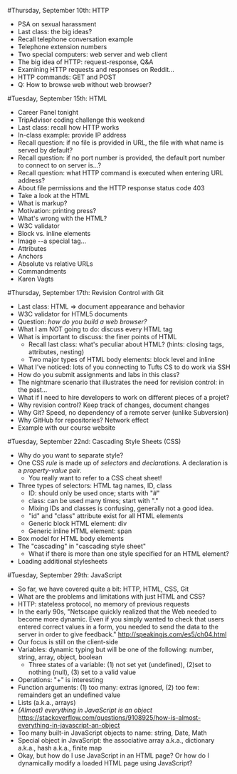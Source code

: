 #Thursday, September 10th: HTTP
* PSA on sexual harassment
* Last class: the big ideas?
* Recall telephone conversation example
* Telephone extension numbers
* Two special computers: web server and web client
* The big idea of HTTP: request-response, Q&A
* Examining HTTP requests and responses on Reddit...
* HTTP commands: GET and POST
* Q: How to browse web without web browser?

#Tuesday, September 15th: HTML
* Career Panel tonight
* TripAdvisor coding challenge this weekend
* Last class: recall how HTTP works
* In-class example: provide IP address
* Recall question: if no file is provided in URL, the file with what name is served by default?
* Recall question: if no port number is provided, the default port number to connect to on server is...?
* Recall question: what HTTP command is executed when entering URL address?
* About file permissions and the HTTP response status code 403
* Take a look at the HTML
* What is markup?
* Motivation: printing press?
* What's wrong with the HTML?
* W3C validator
* Block vs. inline elements
* Image --a special tag...
* Attributes
* Anchors
* Absolute vs relative URLs
* Commandments
* Karen Vagts

#Thursday, September 17th: Revision Control with Git
* Last class: HTML => document appearance and behavior
* W3C validator for HTML5 documents
* Question: _how do you build a web browser?_
* What I am NOT going to do: discuss every HTML tag
* What is important to discuss: the finer points of HTML
  - Recall last class: what's peculiar about HTML? (hints: closing tags, attributes, nesting)
  - Two major types of HTML body elements: block level and inline
* What I've noticed: lots of you connecting to Tufts CS to do work via SSH
* How do you submit assignments and labs in this class?
* The nightmare scenario that illustrates the need for revision control: in the past...
* What if I need to hire developers to work on different pieces of a projet?
* Why revision control? Keep track of changes, document changes
* Why Git? Speed, no dependency of a remote server (unlike Subversion)
* Why GitHub for repositories? Network effect
* Example with our course website

#Tuesday, September 22nd: Cascading Style Sheets (CSS)
* Why do you want to separate style?
* One CSS _rule_ is made up of _selectors_ and _declarations_. A declaration is a _property-value_ pair.
  - You really want to refer to a CSS cheat sheet!
* Three types of selectors: HTML tag names, ID, class
  - ID: should only be used once; starts with "#"
  - class: can be used many times; start with "."
  - Mixing IDs and classes is confusing, generally not a good idea.
  - "id" and "class" attribute exist for all HTML elements
  - Generic block HTML element: div
  - Generic inline HTML element: span
* Box model for HTML body elements
* The "cascading" in "cascading style sheet"
  - What if there is more than one style specified for an HTML element?
* Loading additional stylesheets

#Tuesday, September 29th: JavaScript
* So far, we have covered quite a bit: HTTP, HTML, CSS, Git
* What are the problems and limitations with just HTML and CSS?
* HTTP: stateless protocol, no memory of previous requests
* In the early 90s, "Netscape quickly realized that the Web needed to become more dynamic. Even if you simply wanted to check that users entered correct values in a form, you needed to send the data to the server in order to give feedback." http://speakingjs.com/es5/ch04.html
* Our focus is still on the client-side
* Variables: dynamic typing but will be one of the following: number, string, array, object, boolean
  - Three states of a variable: (1) not set yet (undefined), (2)set to nothing (null), (3) set to a valid value
* Operations: "+" is interesting
* Function arguments: (1) too many: extras ignored, (2) too few: remainders get an undefined value
* Lists (a.k.a., arrays)
* _(Almost) everything in JavaScript is an object_ https://stackoverflow.com/questions/9108925/how-is-almost-everything-in-javascript-an-object
* Too many built-in JavaScript objects to name: string, Date, Math
* Special object in JavaScript: the associative array a.k.a., dictionary a.k.a., hash a.k.a., finite map
* Okay, but how do I use JavaScript in an HTML page?  Or how do I dynamically modify a loaded HTML page using JavaScript?
